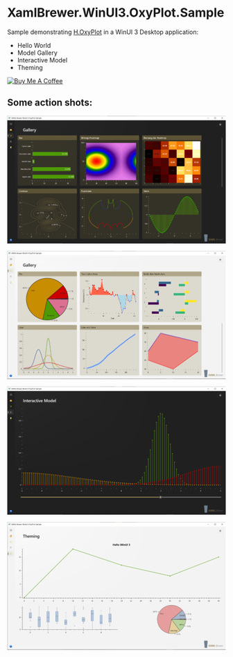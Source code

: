 # XamlBrewer.WinUI3.OxyPlot.Sample
Sample demonstrating [H.OxyPlot](https://github.com/HavenDV/H.OxyPlot) in a WinUI 3 Desktop application:
* Hello World
* Model Gallery
* Interactive Model
* Theming

<a href="https://www.buymeacoffee.com/xamlbrewer" target="_blank"><img src="https://cdn.buymeacoffee.com/buttons/default-orange.png" alt="Buy Me A Coffee" height="41" width="174"></a>

## Some action shots:

![Screenshot](Assets/GalleryDark.png?raw=true)

![Screenshot](Assets/GalleryLight.png?raw=true)

![Screenshot](Assets/Interactive.png?raw=true)

![Screenshot](Assets/Theming.png?raw=true)
